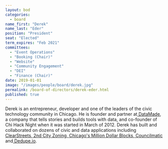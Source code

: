 ```yaml
---
layout: bod
categories: 
  - board
name_first: "Derek"
name_last: "Eder"
position: "President"
seat: "Elected"
term_expires: "Feb 2021"
committees:
  - "Event Operations"
  - "Booking (Chair)"
  - "Website"
  - "Community Engagement"
  - "DEI"
  - "Finance (Chair)"
date: 2019-01-01
image: "/images/people/board/derek.jpg"
permalink: /board-of-directors/derek-eder.html
published: true
---
```


Derek is an entrepreneur, developer and one of the leaders of the civic technology community in Chicago. He is founder and partner at[ DataMade](https://datamade.us), a company that tells stories and builds tools with data, and co-founder of Chi Hack Night when it was started in March of 2012. Derek has built and collaborated on dozens of civic and data applications including[ ClearStreets](http://clearstreets.org/),[ 2nd City Zoning](https://secondcityzoning.org),[ ](http://chicagolobbyists.org)[Chicago's Million Dollar Blocks](http://chicagosmilliondollarblocks.com/),[ Councilmatic](https://chicago.councilmatic.org) and[ Dedupe.io](https://dedupe.io/).  